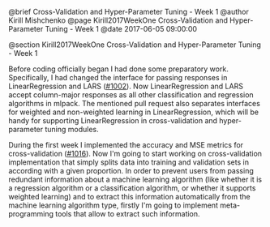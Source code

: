 @brief Cross-Validation and Hyper-Parameter Tuning - Week 1
@author Kirill Mishchenko
@page Kirill2017WeekOne Cross-Validation and Hyper-Parameter Tuning - Week 1
@date 2017-06-05 09:00:00

@section Kirill2017WeekOne Cross-Validation and Hyper-Parameter Tuning - Week 1

Before coding officially began I had done some preparatory work. Specifically, I
had changed the interface for passing responses in LinearRegression and LARS
([#1002](https://github.com/mlpack/mlpack/pull/1002)). Now LinearRegression and
LARS accept column-major responses as all other classification and regression
algorithms in mlpack. The mentioned pull request also separates interfaces for
weighted and non-weighted learning in LinearRegression, which will be handy for
supporting LinearRegression in cross-validation and hyper-parameter tuning
modules.

During the first week I implemented the accuracy and MSE metrics for
cross-validation ([#1016](https://github.com/mlpack/mlpack/pull/1016)). Now I'm
going to start working on cross-validation implementation that simply splits
data into training and validation sets in according with a given proportion. In
order to prevent users from passing redundant information about a machine
learning algorithm (like whether it is a regression algorithm or a
classification algorithm, or whether it supports weighted learning) and to
extract this information automatically from the machine learning algorithm type,
firstly I'm going to implement meta-programming tools that allow to extract such
information.